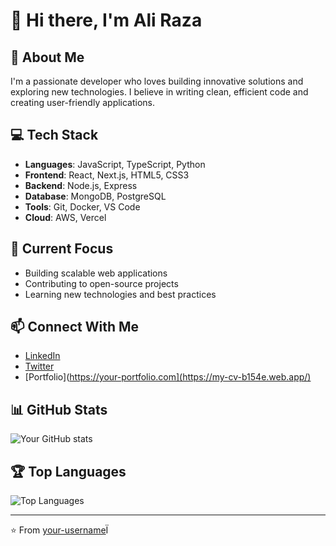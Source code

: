 # 👋 Hi there, I'm Ali Raza

## 🚀 About Me
I'm a passionate developer who loves building innovative solutions and exploring new technologies. I believe in writing clean, efficient code and creating user-friendly applications.

## 💻 Tech Stack
- **Languages**: JavaScript, TypeScript, Python
- **Frontend**: React, Next.js, HTML5, CSS3
- **Backend**: Node.js, Express
- **Database**: MongoDB, PostgreSQL
- **Tools**: Git, Docker, VS Code
- **Cloud**: AWS, Vercel

## 🌟 Current Focus
- Building scalable web applications
- Contributing to open-source projects
- Learning new technologies and best practices



## 📫 Connect With Me
- [LinkedIn](https://www.linkedin.com/in/ali-raza-4a3284164/)
- [Twitter](https://twitter.com/raza_kontakt)
- [Portfolio](https://your-portfolio.com](https://my-cv-b154e.web.app/)

## 📊 GitHub Stats
![Your GitHub stats](https://github-readme-stats.vercel.app/api?username=aliraza401&show_icons=true&theme=radical)

## 🏆 Top Languages
![Top Languages](https://github-readme-stats.vercel.app/api/top-langs/?username=aliraza401&layout=compact&theme=radical)

---
⭐️ From [your-username](https://github.com/aliraza401)Ï
